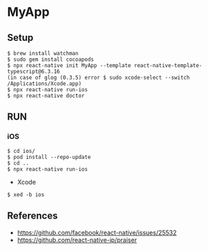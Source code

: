 # MyApp

## Setup 

```
$ brew install watchman
$ sudo gem install cocoapods
$ npx react-native init MyApp --template react-native-template-typescript@6.3.16
(in case of glog (0.3.5) error $ sudo xcode-select --switch /Applications/Xcode.app)
$ npx react-native run-ios
$ npx react-native doctor
```

## RUN
### iOS

```
$ cd ios/
$ pod install --repo-update
$ cd ..
$ npx react-native run-ios
```
- Xcode
```
$ xed -b ios
```

## References
- https://github.com/facebook/react-native/issues/25532
- https://github.com/react-native-jp/praiser
